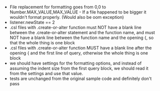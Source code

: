 - File replacement for formatting goes from 0,0 to Number.MAX_VALUE,MAX_VALUE - If a file happened to be bigger it wouldn't format properly. (Would also be oom exception)
- listener.newState == 2
- .csl files with .create-or-alter function must NOT have a blank line between the .create-or-alter statement and the function name, and must NOT have a blank line between the function name and the opening {, so that the whole thing is one block
- .csl files with .create-or-alter function MUST have a blank line after the opening { and the first line of query, otherwise the whole thing is one block
- we should have settings for the formatting options, and instead of assuming the indent size from the first query block, we should
  read it from the settings and use that value.
- tests are unchanged from the original sample code and definitely don't pass